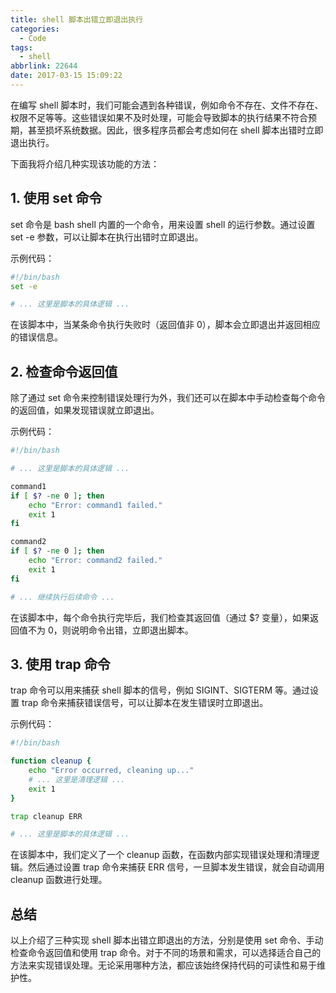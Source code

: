 ```yaml
---
title: shell 脚本出错立即退出执行
categories:
  - Code
tags:
  - shell
abbrlink: 22644
date: 2017-03-15 15:09:22
---
```


在编写 shell 脚本时，我们可能会遇到各种错误，例如命令不存在、文件不存在、权限不足等等。这些错误如果不及时处理，可能会导致脚本的执行结果不符合预期，甚至损坏系统数据。因此，很多程序员都会考虑如何在 shell 脚本出错时立即退出执行。

下面我将介绍几种实现该功能的方法：

## 1. 使用 set 命令

set 命令是 bash shell 内置的一个命令，用来设置 shell 的运行参数。通过设置 set -e 参数，可以让脚本在执行出错时立即退出。

示例代码：

```bash
#!/bin/bash
set -e

# ... 这里是脚本的具体逻辑 ...

```

在该脚本中，当某条命令执行失败时（返回值非 0），脚本会立即退出并返回相应的错误信息。

## 2. 检查命令返回值

除了通过 set 命令来控制错误处理行为外，我们还可以在脚本中手动检查每个命令的返回值，如果发现错误就立即退出。

示例代码：

```bash
#!/bin/bash

# ... 这里是脚本的具体逻辑 ...

command1
if [ $? -ne 0 ]; then
    echo "Error: command1 failed."
    exit 1
fi

command2
if [ $? -ne 0 ]; then
    echo "Error: command2 failed."
    exit 1
fi

# ... 继续执行后续命令 ...

```

在该脚本中，每个命令执行完毕后，我们检查其返回值（通过 $? 变量），如果返回值不为 0，则说明命令出错，立即退出脚本。

## 3. 使用 trap 命令

trap 命令可以用来捕获 shell 脚本的信号，例如 SIGINT、SIGTERM 等。通过设置 trap 命令来捕获错误信号，可以让脚本在发生错误时立即退出。

示例代码：

```bash
#!/bin/bash

function cleanup {
    echo "Error occurred, cleaning up..."
    # ... 这里是清理逻辑 ...
    exit 1
}

trap cleanup ERR

# ... 这里是脚本的具体逻辑 ...

```

在该脚本中，我们定义了一个 cleanup 函数，在函数内部实现错误处理和清理逻辑。然后通过设置 trap 命令来捕获 ERR 信号，一旦脚本发生错误，就会自动调用 cleanup 函数进行处理。

## 总结

以上介绍了三种实现 shell 脚本出错立即退出的方法，分别是使用 set 命令、手动检查命令返回值和使用 trap 命令。对于不同的场景和需求，可以选择适合自己的方法来实现错误处理。无论采用哪种方法，都应该始终保持代码的可读性和易于维护性。

<!-- ## 问题

在 shell 脚本执行过程中，中间环节出错，程序仍然会继续往下执行。该如何立即停止程序？

## 解决方案

```shell
#!/bin/bash
# 开启监控
set -o errexit # 或者 set -e

# 关闭监控
set +o errexit # 或者 set +e
``` -->

